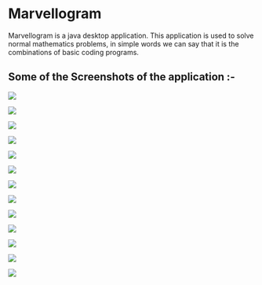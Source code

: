 # Marvellogram

Marvellogram is a java desktop application. This application is used to solve normal mathematics problems, in simple words we can say that it is the combinations of basic coding programs.

## Some of the Screenshots of the application :-


![](Screenshots/enter.png)


![](Screenshots/home.png)


![](Screenshots/calculator.png)


![](Screenshots/Checknumber.png)


![](Screenshots/checknumber(2).png)


![](Screenshots/numberconversion.png)


![](Screenshots/matrixoperations.png)


![](Screenshots/apseries.png)


![](Screenshots/numbertable.png)


![](Screenshots/cube.png)


![](Screenshots/square.png)


![](Screenshots/matrixmultiplication.png)


![](Screenshots/exit.png)


